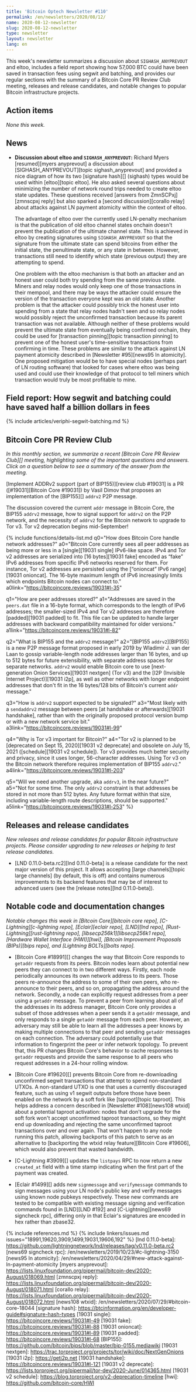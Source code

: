 ```yaml
---
title: 'Bitcoin Optech Newsletter #110'
permalink: /en/newsletters/2020/08/12/
name: 2020-08-12-newsletter
slug: 2020-08-12-newsletter
type: newsletter
layout: newsletter
lang: en
---
```

This week's newsletter summarizes a discussion about
`SIGHASH_ANYPREVOUT` and eltoo, includes a field report showing how
57,000 BTC could have been saved in transaction fees using segwit and
batching, and provides our regular sections with the summary of a
Bitcoin Core PR Review Club meeting, releases and release candidates,
and notable changes to popular Bitcoin infrastructure projects.

## Action items

*None this week.*

## News

- **Discussion about eltoo and `SIGHASH_ANYPREVOUT`:** Richard Myers
  [resumed][myers anyprevout] a discussion about
  [SIGHASH_ANYPREVOUT][topic sighash_anyprevout] and provided a nice
  diagram of how its two [signature hash][] (sighash) types would be used
  within [eltoo][topic eltoo].  He also asked several questions about
  minimizing the number of network round trips needed to create eltoo
  state updates.  These questions received [answers from
  ZmnSCPxj][zmnscpxj reply] but also sparked a [second
  discussion][corallo relay] about attacks against LN payment atomicity
  within the context of eltoo.

  The advantage of eltoo over the currently used LN-penalty mechanism
  is that the publication of old eltoo channel states onchain doesn't
  prevent the publication of the ultimate channel state.  This is
  achieved in eltoo by creating signatures using `SIGHASH_ANYPREVOUT`
  so that the signature from the ultimate state can spend bitcoins
  from either the initial state, the penultimate state, or any state
  in between.  However, transactions still need to identify which
  state (previous output) they are attempting to spend.

  One problem with the eltoo mechanism is that both an attacker and an
  honest user could both try spending from the same previous state.
  Miners and relay nodes would only keep one of those transactions in
  their mempool, and there may be ways the attacker could ensure the
  version of the transaction everyone kept was an old state.  Another
  problem is that the attacker could
  possibly trick the honest user into spending from a state that relay
  nodes hadn't seen and so relay nodes would possibly reject the
  unconfirmed transaction because its parent transaction was not
  available.  Although neither of these problems would
  prevent the ultimate state from eventually being confirmed onchain,
  they could be used for [transaction pinning][topic transaction
  pinning] to prevent one of the honest user's time-sensitive
  transactions from confirming in time.  These problems are similar to
  the attack against LN payment atomicity described in [Newsletter
  #95][news95 ln atomicity].  One proposed mitigation would be to have
  special nodes (perhaps part of LN routing software) that looked for
  cases where eltoo was being used and could use their knowledge of
  that protocol to tell miners which transaction would truly be most
  profitable to mine.

## Field report: How segwit and batching could have saved half a billion dollars in fees

{% include articles/veriphi-segwit-batching.md %}

## Bitcoin Core PR Review Club

*In this monthly section, we summarize a recent [Bitcoin Core PR Review Club][]
meeting, highlighting some of the important questions and answers.  Click on a
question below to see a summary of the answer from the meeting.*

[Implement ADDRv2 support (part of BIP155)][review club #19031] is a PR
([#19031][Bitcoin Core #19031]) by Vasil Dimov that proposes an
implementation of the [BIP155][] `addrv2` P2P message.

The discussion covered the current `addr` message in Bitcoin Core, the BIP155
`addrv2` message, how to signal support for `addrv2` on the P2P network, and the
necessity of `addrv2` for the Bitcoin network to upgrade to Tor v3. Tor v2
deprecation begins mid-September!

{% include functions/details-list.md
  q0="How does Bitcoin Core handle network addresses?"
  a0="Bitcoin Core currently sees all peer addresses as being more or less in a
      [single][19031 single] IPv6-like space. IPv4 and Tor v2 addresses are
      serialized into [16 bytes][19031 fake] encoded as “fake” IPv6 addresses
      from specific IPv6 networks reserved for them. For instance, Tor v2
      addresses are persisted using the [“onioncat” IPv6 range][19031 onioncat].
      The 16-byte maximum length of IPv6 increasingly limits which endpoints
      Bitcoin nodes can connect to."
  a0link="https://bitcoincore.reviews/19031#l-35"

  q1="How are peer addresses stored?"
  a1="Addresses are saved in the `peers.dat` file in a 16-byte format, which
      corresponds to the length of IPv6 addresses; the smaller-sized
      IPv4 and Tor v2 addresses are therefore [padded][19031 padded] to
      fit. This file can
      be updated to handle larger addresses with backward compatibility
      maintained for older versions."
  a1link="https://bitcoincore.reviews/19031#l-82"

  q2="What is BIP155 and the `addrv2` message?"
  a2="[BIP155 `addrv2`][BIP155] is a new P2P message format proposed in early
      2019 by Wladimir J. van der Laan to gossip variable-length node addresses
      larger than 16 bytes, and up to 512 bytes for future extensibility, with
      separate address spaces for separate networks. `addrv2` would enable
      Bitcoin core to use [next-generation Onion Services][19031 nextgen]
      (Tor v3) and the [I2P (Invisible Internet Project)][19031 i2p], as well as
      other networks with longer endpoint addresses that don't fit in
      the 16 bytes/128 bits of Bitcoin's current `addr` message."

  q3="How is `addrv2` support expected to be signaled?"
  a3="Most likely with a `sendaddrv2` message between peers
      [at handshake or afterwards][19031 handshake], rather than with the
      originally proposed protocol version bump or with a new network service
      bit."
  a3link="https://bitcoincore.reviews/19031#l-99"

  q4="Why is Tor v3 important for Bitcoin?"
  a4="Tor v2 is planned to be [deprecated on Sept 15, 2020][19031 v2 deprecate]
      and obsolete on July 15, 2021 ([schedule][19031 v2 schedule]).  Tor v3
      provides much better security and privacy, since it uses longer,
      56-character addresses. Using Tor v3 on the Bitcoin network
      therefore requires implementation of BIP155 `addrv2`."
  a4link="https://bitcoincore.reviews/19031#l-203"

  q5="Will we need another upgrade, aka `addrv3`, in the near future?"
  a5="Not for some time. The only `addrv2` constraint is that addresses be
      stored in not more than 512 bytes. Any future format within that size,
      including variable-length route descriptions, should be supported."
  a5link="https://bitcoincore.reviews/19031#l-253"
%}

## Releases and release candidates

*New releases and release candidates for popular Bitcoin infrastructure
projects.  Please consider upgrading to new releases or helping to test
release candidates.*

- [LND 0.11.0-beta.rc2][lnd 0.11.0-beta] is a release candidate for the
  next major version of this project.  It allows accepting [large
  channels][topic large channels] (by default, this is off) and contains
  numerous improvements to its backend features that may be of interest
  to advanced users (see the [release notes][lnd 0.11.0-beta]).

## Notable code and documentation changes

*Notable changes this week in [Bitcoin Core][bitcoin core repo],
[C-Lightning][c-lightning repo], [Eclair][eclair repo], [LND][lnd repo],
[Rust-Lightning][rust-lightning repo], [libsecp256k1][libsecp256k1 repo],
[Hardware Wallet Interface (HWI)][hwi], [Bitcoin Improvement Proposals
(BIPs)][bips repo], and [Lightning BOLTs][bolts repo].*

- [Bitcoin Core #18991][] changes the way that Bitcoin Core responds to
  `getaddr` requests from its peers. Bitcoin nodes learn about potential new
  peers they can connect to in two different ways. Firstly, each node periodically
  announces its own network address to its peers. Those peers re-announce the
  address to some of their own peers, who re-announce to their peers, and so on,
  propagating the address around the network. Secondly, a node can explicitly
  request addresses from a peer using a `getaddr` message. To prevent a peer
  from learning about all of the addresses in its address manager, Bitcoin Core
  only provides a subset of those addresses when a peer sends it a `getaddr`
  message, and only responds to a single `getaddr` message from each peer.
  However, an adversary may still be able to learn all the addresses a peer knows
  by making multiple connections to that peer and sending `getaddr` messages on
  each connection. The adversary could potentially use that information to
  fingerprint the peer or infer network topology. To prevent that, this PR
  changes Bitcoin Core's behavior to cache responses to `getaddr` requests and
  provide the same response to all peers who request addresses in a 24-hour
  rolling window.

- [Bitcoin Core #19620][] prevents Bitcoin Core from re-downloading
  unconfirmed segwit transactions that attempt to spend non-standard
  UTXOs.  A non-standard UTXO is one that uses a currently discouraged
  feature, such as using v1 segwit outputs before those have been
  enabled on the network by a soft fork like [taproot][topic taproot].
  This helps address a concern described in [Newsletter #108][news108
  wtxid] about a potential taproot activation: nodes that don't upgrade
  for the soft fork won't accept unconfirmed taproot transactions, so
  they might end up downloading and rejecting the same unconfirmed
  taproot transactions over and over again.  That won't happen to any
  node running this patch, allowing backports of this patch to serve as
  an alternative to [backporting the wtxid relay feature][Bitcoin Core
  #19606], which would also prevent that wasted bandwidth.

- [C-Lightning #3909][] updates the `listpays` RPC to now return a new
  `created_at` field with a time stamp indicating when the first part of
  the payment was created.

- [Eclair #1499][] adds new `signmessage` and `verifymessage` commands to sign
  messages using your LN node's public key and verify messages using known node
  pubkeys respectively. These new commands are tested to be compatible with
  existing message signing and verification commands found in [LND][LND #192]
  and [C-Lightning][news69 signcheck rpc], differing only in that Eclair's
  signatures are encoded in hex rather than zbase32.

{% include references.md %}
{% include linkers/issues.md issues="18991,19620,3909,1499,19031,19606,192" %}
[lnd 0.11.0-beta]: https://github.com/lightningnetwork/lnd/releases/tag/v0.11.0-beta.rc2
[news69 signcheck rpc]: /en/newsletters/2019/10/23/#c-lightning-3150
[news95 ln atomicity]: /en/newsletters/2020/04/29/#new-attack-against-ln-payment-atomicity
[myers anyprevout]: https://lists.linuxfoundation.org/pipermail/bitcoin-dev/2020-August/018069.html
[zmnscpxj reply]: https://lists.linuxfoundation.org/pipermail/bitcoin-dev/2020-August/018071.html
[corallo relay]: https://lists.linuxfoundation.org/pipermail/bitcoin-dev/2020-August/018072.html
[news108 wtxid]: /en/newsletters/2020/07/29/#bitcoin-core-18044
[signature hash]: https://btcinformation.org/en/developer-guide#signature-hash-types
[19031 single]: https://bitcoincore.reviews/19031#l-49
[19031 fake]: https://bitcoincore.reviews/19031#l-88
[19031 onioncat]: https://bitcoincore.reviews/19031#l-89
[19031 padded]: https://bitcoincore.reviews/19031#l-68
[BIP155]: https://github.com/bitcoin/bips/blob/master/bip-0155.mediawiki
[19031 nextgen]: https://trac.torproject.org/projects/tor/wiki/doc/NextGenOnions
[19031 i2p]: https://geti2p.net
[19031 handshake]: https://bitcoincore.reviews/19031#l-121
[19031 v2 deprecate]: https://lists.torproject.org/pipermail/tor-dev/2020-June/014365.html
[19031 v2 schedule]: https://blog.torproject.org/v2-deprecation-timeline
[hwi]: https://github.com/bitcoin-core/HWI
